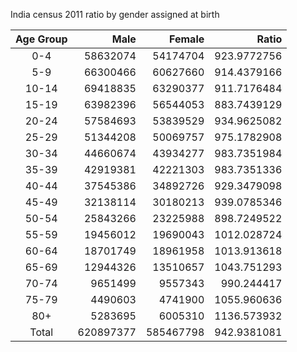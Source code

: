India census 2011 ratio by gender assigned at birth

| Age Group        | Male           | Female        |  Ratio        |
|:----------------:|---------------:| -------------:| -------------:|
|0-4 	| 58632074	| 54174704	| 923.9772756 |
| 5-9	| 66300466	| 60627660	| 914.4379166 |
| 10-14	| 69418835	| 63290377	| 911.7176484 |
| 15-19	| 63982396	| 56544053	| 883.7439129 |
| 20-24	| 57584693	| 53839529	| 934.9625082 |
| 25-29	| 51344208	| 50069757	| 975.1782908 |
| 30-34	| 44660674	| 43934277	| 983.7351984 |
| 35-39	| 42919381	| 42221303	| 983.7351336 |
| 40-44	| 37545386	| 34892726	| 929.3479098 |
| 45-49	| 32138114	| 30180213	| 939.0785346 |
| 50-54	| 25843266	| 23225988	| 898.7249522 |
| 55-59	| 19456012	| 19690043	| 1012.028724 |
| 60-64	| 18701749	| 18961958	| 1013.913618 |
| 65-69	| 12944326	| 13510657	| 1043.751293 |
| 70-74	| 9651499	| 9557343	| 990.244417 |
| 75-79	| 4490603	| 4741900	| 1055.960636 |
| 80+	| 5283695	| 6005310	| 1136.573932 |
| Total	| 620897377	| 585467798	| 942.9381081 |



